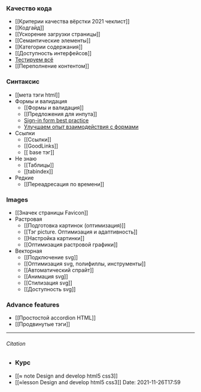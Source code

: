 ### Качество кода
- [[Критерии качества вёрстки 2021 чеклист]]
- [[Кодгайд]]
- [[Ускорение загрузки страницы]]
- [[Семантические  элементы]]
- [[Категории содержания]]
- [[Доступность интерфейсов]]
- [Тестируем всё](http://yoksel.github.io/easy-markup/check-code/)
- [[Переполнение контентом]]
### Синтаксис
- [[мета тэги html]]
- Формы и валидация
	- [[Формы и валидация]]
	- [[Предложения для инпута]]
	- [Sign-in form best practice](https://www.youtube.com/watch?v=alGcULGtiv8)
	- [Улучшаем опыт взаимодействия с формами](http://simonenko.su/38146501854/improving-ux-for-web-form)
- Ссылки
	- [[Ссылки]]	
	- [[GoodLinks]]
	- [[ base тэг]]
- Не знаю
	- [[Таблицы]]
	- [[tabindex]]
- Редкие 
	- [[Переадресация по времени]]
### Images
- [[Значек страницы Favicon]]
- Растровая
	- [[Подготовка картинок (оптимизация)]]
	- [[Тэг picture. Оптимизация и адаптивность]]
	- [[Настройка картинки]]
	- [[Оптимизация растровой графики]]
- Векторная
	- [[Подключение svg]]
	- [[Оптимизация svg, полифиллы, инструменты]]
	- [[Автоматический спрайт]]
	- [[Анимация svg]]
	- [[Стилизация svg]]
	- [[Доступность svg]]

### Advance features
- [[Простостой accordion HTML]]
- [[Продвинутые тэги]]

---
###### Citation
- ### Курс
- [[≈  note Design and develop html5 css3]]
- [[≈lesson Design and develop html5 css3]]
Date: 2021-11-26T17:59


